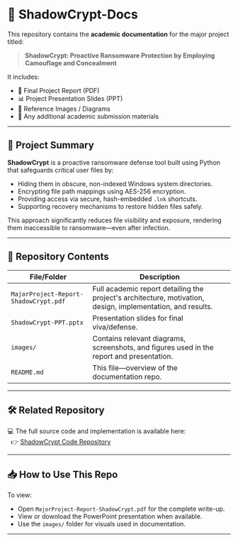 # 📄 ShadowCrypt-Docs

This repository contains the **academic documentation** for the major project titled:

> **ShadowCrypt: Proactive Ransomware Protection by Employing Camouflage and Concealment**

It includes:
- 📘 Final Project Report (PDF)
- 📊 Project Presentation Slides (PPT)
- 📸 Reference Images / Diagrams
- 📝 Any additional academic submission materials

---

## 📌 Project Summary

**ShadowCrypt** is a proactive ransomware defense tool built using Python that safeguards critical user files by:

- Hiding them in obscure, non-indexed Windows system directories.
- Encrypting file path mappings using AES-256 encryption.
- Providing access via secure, hash-embedded `.lnk` shortcuts.
- Supporting recovery mechanisms to restore hidden files safely.

This approach significantly reduces file visibility and exposure, rendering them inaccessible to ransomware—even after infection.

---

## 📂 Repository Contents

| File/Folder | Description |
|-------------|-------------|
| `MajorProject-Report-ShadowCrypt.pdf` | Full academic report detailing the project's architecture, motivation, design, implementation, and results. |
| `ShadowCrypt-PPT.pptx` | Presentation slides for final viva/defense. |
| `images/` | Contains relevant diagrams, screenshots, and figures used in the report and presentation. |
| `README.md` | This file—overview of the documentation repo. |

---

## 🛠️ Related Repository

💻 The full source code and implementation is available here:  
&nbsp;&nbsp;👉 [ShadowCrypt Code Repository](https://github.com/Raqeeb27/ShadowCrypt)

---

## 📥 How to Use This Repo

To view:
- Open `MajorProject-Report-ShadowCrypt.pdf` for the complete write-up.
- View or download the PowerPoint presentation when available.
- Use the `images/` folder for visuals used in documentation.

---
